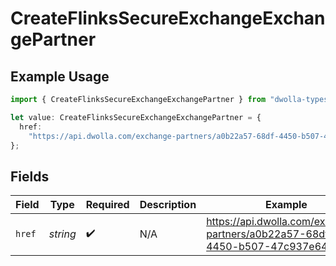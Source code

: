 # CreateFlinksSecureExchangeExchangePartner

## Example Usage

```typescript
import { CreateFlinksSecureExchangeExchangePartner } from "dwolla-typescript";

let value: CreateFlinksSecureExchangeExchangePartner = {
  href:
    "https://api.dwolla.com/exchange-partners/a0b22a57-68df-4450-b507-47c937e64e89",
};
```

## Fields

| Field                                                                         | Type                                                                          | Required                                                                      | Description                                                                   | Example                                                                       |
| ----------------------------------------------------------------------------- | ----------------------------------------------------------------------------- | ----------------------------------------------------------------------------- | ----------------------------------------------------------------------------- | ----------------------------------------------------------------------------- |
| `href`                                                                        | *string*                                                                      | :heavy_check_mark:                                                            | N/A                                                                           | https://api.dwolla.com/exchange-partners/a0b22a57-68df-4450-b507-47c937e64e89 |